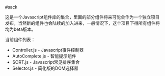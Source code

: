 #sack

这是一个Javascript组件库的集合，里面的部分组件将来可能会作为一个独立项目发布，当然新的组件也会陆续的加入进来，一般情况下，这个项目下得所有组件将均为beta版本。

当前组件列表：

- Controller.js - Javascript事件控制器
- AutoComplete.js - 智能提示组件
- SORT.js - Javascript常见排序集合
- Selector.js - 简化版的DOM选择器
